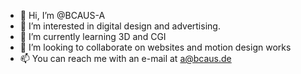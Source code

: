 - 👋 Hi, I’m @BCAUS-A
- 👀 I’m interested in digital design and advertising.
- 🌱 I’m currently learning 3D and CGI
- 💞️ I’m looking to collaborate on websites and motion design works
- 📫 You can reach me with an e-mail at a@bcaus.de

<!---
BCAUS-A/BCAUS-A is a ✨ special ✨ repository because its `README.md` (this file) appears on your GitHub profile.
You can click the Preview link to take a look at your changes.
--->
